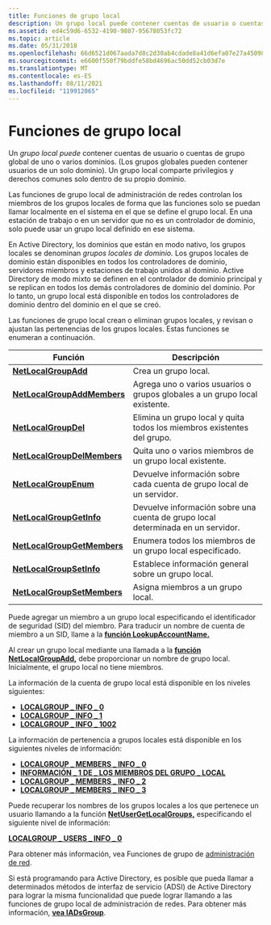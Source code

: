 ```yaml
---
title: Funciones de grupo local
description: Un grupo local puede contener cuentas de usuario o cuentas de grupo global de uno o varios dominios. (Los grupos globales pueden contener usuarios de un solo dominio). Un grupo local comparte privilegios y derechos comunes solo dentro de su propio dominio.
ms.assetid: ed4c59d6-6532-4190-9807-95678053fc72
ms.topic: article
ms.date: 05/31/2018
ms.openlocfilehash: 66d6521d067aada7d8c2d30ab4cdade8a41d6efa07e27a45098c21659ce88bb5
ms.sourcegitcommit: e6600f550f79bddfe58bd4696ac50dd52cb03d7e
ms.translationtype: MT
ms.contentlocale: es-ES
ms.lasthandoff: 08/11/2021
ms.locfileid: "119912065"
---
```

# <a name="local-group-functions"></a>Funciones de grupo local

Un *grupo local puede* contener cuentas de usuario o cuentas de grupo global de uno o varios dominios. (Los grupos globales pueden contener usuarios de un solo dominio). Un grupo local comparte privilegios y derechos comunes solo dentro de su propio dominio.

Las funciones de grupo local de administración de redes controlan los miembros de los grupos locales de forma que las funciones solo se puedan llamar localmente en el sistema en el que se define el grupo local. En una estación de trabajo o en un servidor que no es un controlador de dominio, solo puede usar un grupo local definido en ese sistema.

En Active Directory, los dominios que están en modo nativo, los grupos locales se denominan *grupos locales de dominio.* Los grupos locales de dominio están disponibles en todos los controladores de dominio, servidores miembros y estaciones de trabajo unidos al dominio. Active Directory de modo mixto se definen en el controlador de dominio principal y se replican en todos los demás controladores de dominio del dominio. Por lo tanto, un grupo local está disponible en todos los controladores de dominio dentro del dominio en el que se creó.

Las funciones de grupo local crean o eliminan grupos locales, y revisan o ajustan las pertenencias de los grupos locales. Estas funciones se enumeran a continuación.



| Función                                                   | Descripción                                                             |
|------------------------------------------------------------|-------------------------------------------------------------------------|
| [**NetLocalGroupAdd**](/windows/desktop/api/Lmaccess/nf-lmaccess-netlocalgroupadd)               | Crea un grupo local.                                                  |
| [**NetLocalGroupAddMembers**](/windows/desktop/api/Lmaccess/nf-lmaccess-netlocalgroupaddmembers) | Agrega uno o varios usuarios o grupos globales a un grupo local existente.     |
| [**NetLocalGroupDel**](/windows/desktop/api/Lmaccess/nf-lmaccess-netlocalgroupdel)               | Elimina un grupo local y quita todos los miembros existentes del grupo.    |
| [**NetLocalGroupDelMembers**](/windows/desktop/api/Lmaccess/nf-lmaccess-netlocalgroupdelmembers) | Quita uno o varios miembros de un grupo local existente.               |
| [**NetLocalGroupEnum**](/windows/desktop/api/Lmaccess/nf-lmaccess-netlocalgroupenum)             | Devuelve información sobre cada cuenta de grupo local de un servidor.         |
| [**NetLocalGroupGetInfo**](/windows/desktop/api/Lmaccess/nf-lmaccess-netlocalgroupgetinfo)       | Devuelve información sobre una cuenta de grupo local determinada en un servidor. |
| [**NetLocalGroupGetMembers**](/windows/desktop/api/Lmaccess/nf-lmaccess-netlocalgroupgetmembers) | Enumera todos los miembros de un grupo local especificado.                           |
| [**NetLocalGroupSetInfo**](/windows/desktop/api/Lmaccess/nf-lmaccess-netlocalgroupsetinfo)       | Establece información general sobre un grupo local.                           |
| [**NetLocalGroupSetMembers**](/windows/desktop/api/Lmaccess/nf-lmaccess-netlocalgroupsetmembers) | Asigna miembros a un grupo local.                                       |



 

Puede agregar un miembro a un grupo local especificando el identificador de seguridad (SID) del miembro. Para traducir un nombre de cuenta de miembro a un SID, llame a la [**función LookupAccountName.**](/windows/desktop/api/winbase/nf-winbase-lookupaccountnamea)

Al crear un grupo local mediante una llamada a la [**función NetLocalGroupAdd,**](/windows/desktop/api/Lmaccess/nf-lmaccess-netlocalgroupadd) debe proporcionar un nombre de grupo local. Inicialmente, el grupo local no tiene miembros.

La información de la cuenta de grupo local está disponible en los niveles siguientes:

-   [**LOCALGROUP \_ INFO \_ 0**](/windows/desktop/api/Lmaccess/ns-lmaccess-localgroup_info_0)
-   [**LOCALGROUP \_ INFO \_ 1**](/windows/desktop/api/Lmaccess/ns-lmaccess-localgroup_info_1)
-   [**LOCALGROUP \_ INFO \_ 1002**](/windows/desktop/api/Lmaccess/ns-lmaccess-localgroup_info_1002)

La información de pertenencia a grupos locales está disponible en los siguientes niveles de información:

-   [**LOCALGROUP \_ MEMBERS \_ INFO \_ 0**](/windows/desktop/api/Lmaccess/ns-lmaccess-localgroup_members_info_0)
-   [**INFORMACIÓN \_ 1 DE \_ LOS MIEMBROS DEL GRUPO \_ LOCAL**](/windows/desktop/api/Lmaccess/ns-lmaccess-localgroup_members_info_1)
-   [**LOCALGROUP \_ MEMBERS \_ INFO \_ 2**](/windows/desktop/api/Lmaccess/ns-lmaccess-localgroup_members_info_2)
-   [**LOCALGROUP \_ MEMBERS \_ INFO \_ 3**](/windows/desktop/api/Lmaccess/ns-lmaccess-localgroup_members_info_3)

Puede recuperar los nombres de los grupos locales a los que pertenece un usuario llamando a la función [**NetUserGetLocalGroups,**](/windows/desktop/api/Lmaccess/nf-lmaccess-netusergetlocalgroups) especificando el siguiente nivel de información:

[**LOCALGROUP \_ USERS \_ INFO \_ 0**](/windows/desktop/api/Lmaccess/ns-lmaccess-localgroup_users_info_0)

Para obtener más información, vea Funciones de grupo de [administración de red](group-functions.md).

Si está programando para Active Directory, es posible que pueda llamar a determinados métodos de interfaz de servicio (ADSI) de Active Directory para lograr la misma funcionalidad que puede lograr llamando a las funciones de grupo local de administración de redes. Para obtener más información, [**vea IADsGroup**](/windows/desktop/api/iads/nn-iads-iadsgroup).

 

 